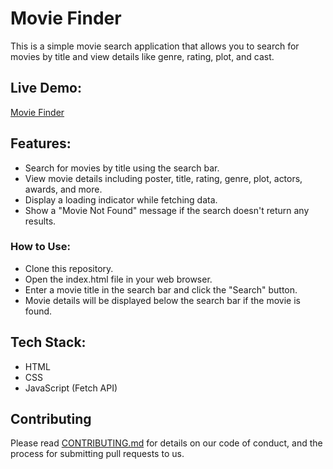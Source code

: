 # Movie Finder

This is a simple movie search application that allows you to search for movies by title and view details like genre, rating, plot, and cast.

## Live Demo:

[Movie Finder](https://movie-finder-pro.netlify.app/)


## Features:

* Search for movies by title using the search bar.
* View movie details including poster, title, rating, genre, plot, actors, awards, and more.
* Display a loading indicator while fetching data.
* Show a "Movie Not Found" message if the search doesn't return any results.
### How to Use:

* Clone this repository.
* Open the index.html file in your web browser.
* Enter a movie title in the search bar and click the "Search" button.
* Movie details will be displayed below the search bar if the movie is found.


## Tech Stack:

* HTML
* CSS
* JavaScript (Fetch API)


## Contributing

Please read [CONTRIBUTING.md](https://gist.github.com/PurpleBooth/b24679402957c63ec426) for details on our code of conduct, and the process for submitting pull requests to us.
